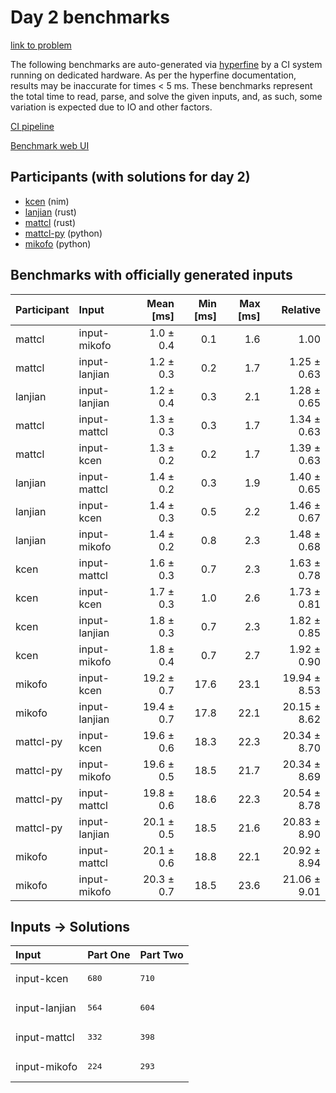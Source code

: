 # Day 2 benchmarks

[link to problem](https://adventofcode.com/2024/day/2)

The following benchmarks are auto-generated via
[hyperfine](https://github.com/sharkdp/hyperfine) by a CI system running on
dedicated hardware. As per the hyperfine documentation, results may be
inaccurate for times < 5 ms. These benchmarks represent the total time to read,
parse, and solve the given inputs, and, as such, some variation is expected due
to IO and other factors.

[CI pipeline](http://ci.papercode.net:8080/teams/main/pipelines/aoc2024)

[Benchmark web UI](https://aoc.ancalagon.black)


## Participants (with solutions for day 2)

- [kcen](https://github.com/kcen/aoc2024) (nim)
- [lanjian](https://github.com/lanjian/aoc-2024) (rust)
- [mattcl](https://github.com/mattcl/aoc2024) (rust)
- [mattcl-py](https://github.com/mattcl/aoc2024-py) (python)
- [mikofo](https://github.com/mikofo/aoc2024) (python)


## Benchmarks with officially generated inputs

| Participant | Input | Mean [ms] | Min [ms] | Max [ms] | Relative |
|:---|:---|---:|---:|---:|---:|
| mattcl | input-mikofo | 1.0 ± 0.4 | 0.1 | 1.6 | 1.00 |
| mattcl | input-lanjian | 1.2 ± 0.3 | 0.2 | 1.7 | 1.25 ± 0.63 |
| lanjian | input-lanjian | 1.2 ± 0.4 | 0.3 | 2.1 | 1.28 ± 0.65 |
| mattcl | input-mattcl | 1.3 ± 0.3 | 0.3 | 1.7 | 1.34 ± 0.63 |
| mattcl | input-kcen | 1.3 ± 0.2 | 0.2 | 1.7 | 1.39 ± 0.63 |
| lanjian | input-mattcl | 1.4 ± 0.2 | 0.3 | 1.9 | 1.40 ± 0.65 |
| lanjian | input-kcen | 1.4 ± 0.3 | 0.5 | 2.2 | 1.46 ± 0.67 |
| lanjian | input-mikofo | 1.4 ± 0.2 | 0.8 | 2.3 | 1.48 ± 0.68 |
| kcen | input-mattcl | 1.6 ± 0.3 | 0.7 | 2.3 | 1.63 ± 0.78 |
| kcen | input-kcen | 1.7 ± 0.3 | 1.0 | 2.6 | 1.73 ± 0.81 |
| kcen | input-lanjian | 1.8 ± 0.3 | 0.7 | 2.3 | 1.82 ± 0.85 |
| kcen | input-mikofo | 1.8 ± 0.4 | 0.7 | 2.7 | 1.92 ± 0.90 |
| mikofo | input-kcen | 19.2 ± 0.7 | 17.6 | 23.1 | 19.94 ± 8.53 |
| mikofo | input-lanjian | 19.4 ± 0.7 | 17.8 | 22.1 | 20.15 ± 8.62 |
| mattcl-py | input-kcen | 19.6 ± 0.6 | 18.3 | 22.3 | 20.34 ± 8.70 |
| mattcl-py | input-mikofo | 19.6 ± 0.5 | 18.5 | 21.7 | 20.34 ± 8.69 |
| mattcl-py | input-mattcl | 19.8 ± 0.6 | 18.6 | 22.3 | 20.54 ± 8.78 |
| mattcl-py | input-lanjian | 20.1 ± 0.5 | 18.5 | 21.6 | 20.83 ± 8.90 |
| mikofo | input-mattcl | 20.1 ± 0.6 | 18.8 | 22.1 | 20.92 ± 8.94 |
| mikofo | input-mikofo | 20.3 ± 0.7 | 18.5 | 23.6 | 21.06 ± 9.01 |


## Inputs -> Solutions

| Input | Part One | Part Two |
|:---|:---|:---|
|input-kcen|<pre>680</pre>|<pre>710</pre>|
|input-lanjian|<pre>564</pre>|<pre>604</pre>|
|input-mattcl|<pre>332</pre>|<pre>398</pre>|
|input-mikofo|<pre>224</pre>|<pre>293</pre>|